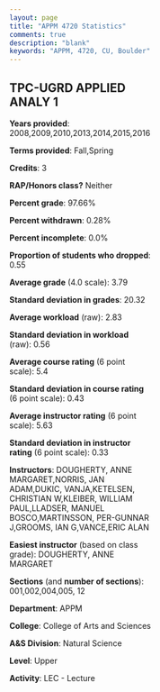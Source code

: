 ```yaml
---
layout: page
title: "APPM 4720 Statistics"
comments: true
description: "blank"
keywords: "APPM, 4720, CU, Boulder"
--- 
```

<head>
<script src="https://ajax.googleapis.com/ajax/libs/jquery/2.1.3/jquery.min.js"></script>
<script src="https://dl.dropboxusercontent.com/s/pc42nxpaw1ea4o9/highcharts.js?dl=0"></script>
<!-- <script src="../assets/js/highcharts.js"></script> -->
<style type="text/css">@font-face {
	font-family: "Bebas Neue";
	src: url(https://www.filehosting.org/file/details/544349/BebasNeue%20Regular.otf) format("opentype");
	}
	h1.Bebas { 
		font-family: "Bebas Neue", Verdana, Tahoma;
	}
</style>
</head>
<body>
	<div id="container" style="float: right; width: 45%; height: 88%; margin-left: 2.5%; margin-right: 2.5%;"></div>
	<script language="JavaScript">
		$(document).ready(function() {
		var chart = {type: 'column'};
		var title = {text: 'Grade Distribution'};
		var xAxis = {categories: ['A','B','C','D','F'],crosshair: true};
		var yAxis = {min: 0,title: {text: 'Percentage'}};
		var tooltip = {headerFormat: '<center><b><span style="font-size:20px">{point.key}</span></b></center>',
		               pointFormat: '<td style="padding:0"><b>{point.y:.1f}%</b></td>',
		               footerFormat: '</table>',shared: true,useHTML: true};
		var plotOptions = {column: {pointPadding: 0.0,borderWidth: 0}};  
		var credits = {enabled: false};var series= [{name: 'Percent',data: [84.09,11.93,3.41,0.57,0.0,]}];
		var json = {};
		json.chart = chart;
		json.title = title;
		json.tooltip = tooltip;
		json.xAxis = xAxis;
		json.yAxis = yAxis;  
		json.series = series;
		json.plotOptions = plotOptions;  
		json.credits = credits;
		$('#container').highcharts(json);
	});
	</script>
</body>
			   
## TPC-UGRD APPLIED ANALY 1

**Years provided**: 2008,2009,2010,2013,2014,2015,2016

**Terms provided**: Fall,Spring

**Credits**: 3

**RAP/Honors class?** Neither

**Percent grade**: 97.66%

**Percent withdrawn**: 0.28%

**Percent incomplete**: 0.0%

**Proportion of students who dropped**: 0.55

**Average grade** (4.0 scale): 3.79

**Standard deviation in grades**: 20.32

**Average workload** (raw): 2.83

**Standard deviation in workload** (raw): 0.56

**Average course rating** (6 point scale): 5.4

**Standard deviation in course rating** (6 point scale): 0.43

**Average instructor rating** (6 point scale): 5.63

**Standard deviation in instructor rating** (6 point scale): 0.33

**Instructors**: DOUGHERTY, ANNE MARGARET,NORRIS, JAN ADAM,DUKIC, VANJA,KETELSEN, CHRISTIAN W,KLEIBER, WILLIAM PAUL,LLADSER, MANUEL BOSCO,MARTINSSON, PER-GUNNAR J,GROOMS, IAN G,VANCE,ERIC ALAN

**Easiest instructor** (based on class grade): DOUGHERTY, ANNE MARGARET

**Sections** (and **number of sections**): 001,002,004,005, 12

**Department**: APPM

**College**: College of Arts and Sciences

**A&S Division**: Natural Science

**Level**: Upper

**Activity**: LEC - Lecture